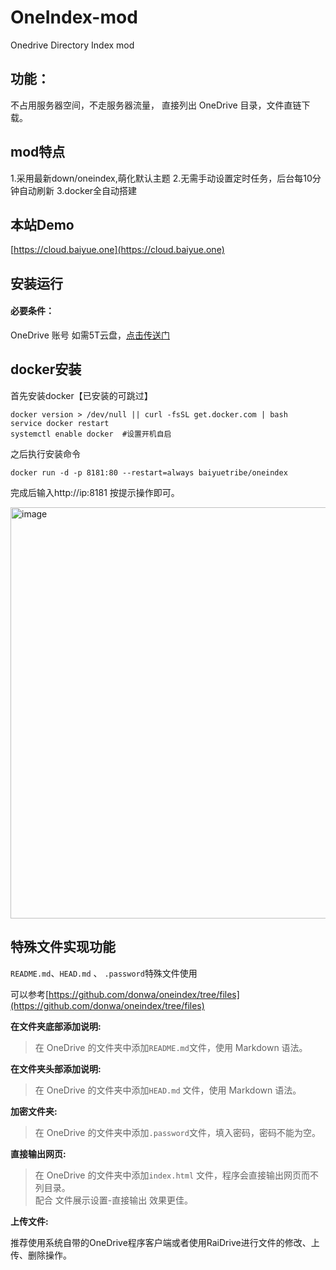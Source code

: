 # OneIndex-mod
Onedrive Directory Index mod

## 功能：
不占用服务器空间，不走服务器流量，  直接列出 OneDrive 目录，文件直链下载。  

## mod特点
1.采用最新down/oneindex,萌化默认主题
2.无需手动设置定时任务，后台每10分钟自动刷新
3.docker全自动搭建

## 本站Demo
[https://cloud.baiyue.one](https://cloud.baiyue.one)  

## 安装运行

#### 必要条件：
OneDrive 账号 如需5T云盘，[点击传送门](https://mall.baiyue.one/product/11.html) 

## docker安装
首先安装docker【已安装的可跳过】

```
docker version > /dev/null || curl -fsSL get.docker.com | bash 
service docker restart 
systemctl enable docker  #设置开机自启
```
之后执行安装命令
```
docker run -d -p 8181:80 --restart=always baiyuetribe/oneindex
```
完成后输入http://ip:8181 按提示操作即可。

<img width="658" alt="image" src="https://raw.githubusercontent.com/donwa/oneindex/files/images/install.gif">  


## 特殊文件实现功能  
` README.md `、`HEAD.md` 、 `.password`特殊文件使用  

可以参考[https://github.com/donwa/oneindex/tree/files](https://github.com/donwa/oneindex/tree/files)  

**在文件夹底部添加说明:**  
>在 OneDrive 的文件夹中添加` README.md `文件，使用 Markdown 语法。  

**在文件夹头部添加说明:**  
>在 OneDrive 的文件夹中添加`HEAD.md` 文件，使用 Markdown 语法。  

**加密文件夹:**  
>在 OneDrive 的文件夹中添加`.password`文件，填入密码，密码不能为空。  

**直接输出网页:**  
>在 OneDrive 的文件夹中添加`index.html` 文件，程序会直接输出网页而不列目录。  
>配合 文件展示设置-直接输出 效果更佳。  


**上传文件:**  

推荐使用系统自带的OneDrive程序客户端或者使用RaiDrive进行文件的修改、上传、删除操作。
